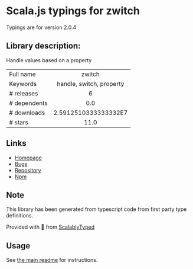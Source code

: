 
# Scala.js typings for zwitch

Typings are for version 2.0.4

## Library description:
Handle values based on a property

|                    |                 |
| ------------------ | :-------------: |
| Full name          | zwitch |
| Keywords           | handle, switch, property |
| # releases         | 6 |
| # dependents       | 0.0 |
| # downloads        | 2.5912510333333332E7 |
| # stars            | 11.0 |

## Links
- [Homepage](https://github.com/wooorm/zwitch#readme)
- [Bugs](https://github.com/wooorm/zwitch/issues)
- [Repository](https://github.com/wooorm/zwitch)
- [Npm](https://www.npmjs.com/package/zwitch)
    


## Note
This library has been generated from typescript code from first party type definitions.

Provided with :purple_heart: from [ScalablyTyped](https://github.com/oyvindberg/ScalablyTyped)

## Usage
See [the main readme](../../readme.md) for instructions.


